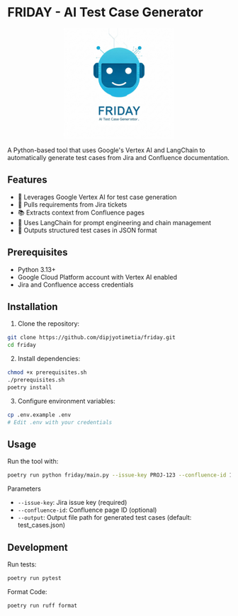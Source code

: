 # FRIDAY - AI Test Case Generator

<p align="center">
  <img src="docs/images/friday-logo.jpeg" width="250" height="250" alt="FRIDAY Logo">
</p>


A Python-based tool that uses Google's Vertex AI and LangChain to automatically generate test cases from Jira and Confluence documentation.

## Features

- 🤖 Leverages Google Vertex AI for test case generation
- 📝 Pulls requirements from Jira tickets
- 📚 Extracts context from Confluence pages
- 🔄 Uses LangChain for prompt engineering and chain management
- 💾 Outputs structured test cases in JSON format

## Prerequisites

- Python 3.13+
- Google Cloud Platform account with Vertex AI enabled
- Jira and Confluence access credentials

## Installation

1. Clone the repository:
```bash
git clone https://github.com/dipjyotimetia/friday.git
cd friday
```
2. Install dependencies:

```bash
chmod +x prerequisites.sh
./prerequisites.sh
poetry install
```

3. Configure environment variables:

```bash
cp .env.example .env
# Edit .env with your credentials
```

## Usage
Run the tool with:
```bash
poetry run python friday/main.py --issue-key PROJ-123 --confluence-id 12345 --output test_cases.json
```

Parameters
* `--issue-key`: Jira issue key (required)
* `--confluence-id`: Confluence page ID (optional)
* `--output`: Output file path for generated test cases (default: test_cases.json)

## Development
Run tests:

```bash
poetry run pytest
```

Format Code:

```bash
poetry run ruff format
```